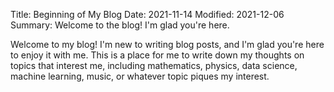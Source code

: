 Title: Beginning of My Blog
Date: 2021-11-14
Modified: 2021-12-06
Summary: Welcome to the blog! I'm glad you're here.


Welcome to my blog! I'm new to writing blog posts, and I'm glad you're here to
enjoy it with me.  This is a place for me to write down my thoughts on topics
that interest me, including mathematics, physics, data science, machine
learning, music, or whatever topic piques my interest.
